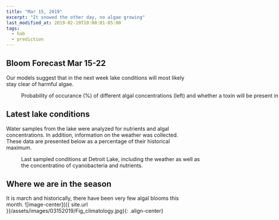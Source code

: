 ```yaml
---
title: "Mar 15, 2019"
excerpt: "It snowed the other day, no algae growing"
last_modified_at: 2019-02-19T10:00:01-05:00
tags: 
  - hab
  - prediction
---
```

## Bloom Forecast Mar 15-22
Our models suggest that in the next week lake conditions will most likely stay clear of harmful algae.
<figure style="width: 1000px" class="align-center">
  <img src="{{ site.url }}/assets/images/03152019/Fig_prediction.jpg" alt="">
  <figcaption>Probability of occurance (%) of different algal concentrations (left) and whether a toxin will be present in the water (right).</figcaption>
</figure>

## Latest lake conditions
Water samples from the lake were analyzed for nutrients and algal concentrations. In addition, information on the weather was collected. These data are presented below as a     percentage of their historical maximum.
<figure style="width: 500px" class="align-center">
  <img src="{{ site.url }}/assets/images/03152019/Fig_petal.jpg" alt="">
  <figcaption>Last sampled conditions at Detroit Lake, including the weather as well as the concentratino of cyanobacteria and nutrients.</figcaption>
</figure>

## Where we are in the season
It is march and historically, there have been very few algal blooms this month. 
![image-center]({{ site.url }}/assets/images/03152019/Fig_climatology.jpg){: .align-center}

